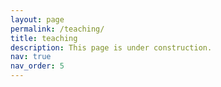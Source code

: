 ```yaml
---
layout: page
permalink: /teaching/
title: teaching
description: This page is under construction.
nav: true
nav_order: 5
---
```

